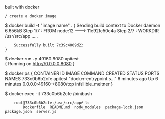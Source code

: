 built with docker


    / create a docker image
$ docker build -t "image name" .
    {
            Sending build context to Docker daemon  6.656kB
        Step 1/7 : FROM node:12
        ---> 11e92fc50c4a
        Step 2/7 : WORKDIR /usr/src/app
        .....

        Successfully built 7c39c4009d22
    }


$ docker run -p 49160:8080 apitest   
    {
        Running on http://0.0.0.0:8080
    }

$ docker ps
    {
        CONTAINER ID        IMAGE               COMMAND                  CREATED             STATUS              PORTS                     NAMES
        733c0b6b2cfe        apitest             "docker-entrypoint.s…"   6 minutes ago       Up 6 minutes        0.0.0.0:49160->8080/tcp   infallible_meitner
    }

$ docker exec -it 733c0b6b2cfe /bin/bash
    
        root@733c0b6b2cfe:/usr/src/app# ls
            Dockerfile  README.md  node_modules  package-lock.json  package.json  server.js

        